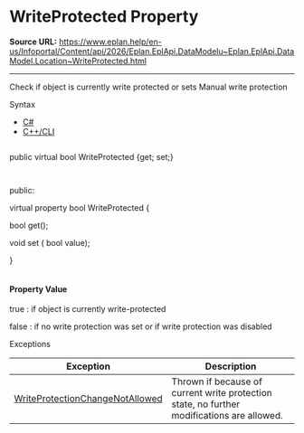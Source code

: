 # WriteProtected Property

**Source URL:** https://www.eplan.help/en-us/Infoportal/Content/api/2026/Eplan.EplApi.DataModelu~Eplan.EplApi.DataModel.Location~WriteProtected.html

---

Check if object is currently write protected or sets Manual write protection

Syntax

- [C#](#i-syntax-CS)
- [C++/CLI](#i-syntax-CPP2005)

```
```
public virtual bool WriteProtected {get; set;}
```
```

```
```
public:

virtual property bool WriteProtected {

   bool get();

   void set (    bool value);

}
```
```

#### Property Value

true : if object is currently write-protected

false : if no write protection was set or if write protection was disabled

Exceptions

| Exception | Description |
| --- | --- |
| [WriteProtectionChangeNotAllowed](Eplan.EplApi.DataModelu~Eplan.EplApi.DataModel.WriteProtectionChangeNotAllowed.html) | Thrown if because of current write protection state, no further modifications are allowed. |
